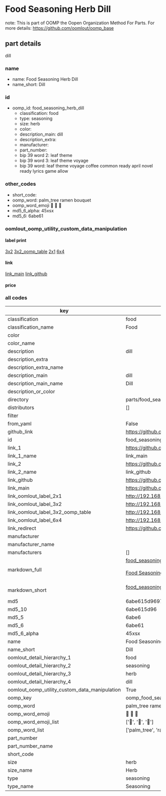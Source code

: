 # Food Seasoning Herb Dill  

note: This is part of OOMP the Oopen Organization Method For Parts. For more details: https://github.com/oomlout/oomp_base

##  part details
  



dill



### name
* name: Food Seasoning Herb Dill
* name_short: Dill
### id
* oomp_id: food_seasoning_herb_dill
  * classification: food
  * type: seasoning
  * size: herb
  * color: 
  * description_main: dill
  * description_extra: 
  * manufacturer: 
  * part_number: 
  * bip 39 word 2: leaf theme
  * bip 39 word 3: leaf theme voyage
  * bip 39 word: leaf theme voyage coffee common ready april novel ready lyrics game allow

### other_codes
* short_code: 
* oomp_word: palm_tree ramen bouquet
* oomp_word_emoji :palm_tree: :ramen: :bouquet:
* md5_6_alpha: 45xsx
* md5_6: 6abe61






### oomlout_oomp_utility_custom_data_manipulation
#### label print
[3x2](http://192.168.1.245:1112/?label=oomp%2045xsx)
[3x2_oomp_table](http://192.168.1.108:1112/?label=oomp%2045xsx)
[2x1](http://192.168.1.242:1112/?label=oomp%2045xsx)
[6x4](http://192.168.1.55:1112/?label=oomp%2045xsx)    

#### link

[link_main](https://github.com/oomlout/oomlout_oomp_version_1_messy/tree/main/parts/food_seasoning_herb_dill) [link_github](https://github.com/oomlout/oomlout_oomp_version_1_messy/tree/main/parts/food_seasoning_herb_dill)                             

#### price







### all codes 
| key | value |  
| --- | --- |  
| classification | food |  
| classification_name | Food |  
| color |  |  
| color_name |  |  
| description | dill |  
| description_extra |  |  
| description_extra_name |  |  
| description_main | dill |  
| description_main_name | Dill |  
| description_or_color |   |  
| directory | parts/food_seasoning_herb_dill |  
| distributors | [] |  
| filter |  |  
| from_yaml | False |  
| github_link | https://github.com/oomlout/oomlout_oomp_part_src/tree/main/parts/food_seasoning_herb_dill |  
| id | food_seasoning_herb_dill |  
| link_1 | https://github.com/oomlout/oomlout_oomp_version_1_messy/tree/main/parts/food_seasoning_herb_dill |  
| link_1_name | link_main |  
| link_2 | https://github.com/oomlout/oomlout_oomp_version_1_messy/tree/main/parts/food_seasoning_herb_dill |  
| link_2_name | link_github |  
| link_github | https://github.com/oomlout/oomlout_oomp_version_1_messy/tree/main/parts/food_seasoning_herb_dill |  
| link_main | https://github.com/oomlout/oomlout_oomp_version_1_messy/tree/main/parts/food_seasoning_herb_dill |  
| link_oomlout_label_2x1 | http://192.168.1.242:1112/?label=oomp%2045xsx |  
| link_oomlout_label_3x2 | http://192.168.1.245:1112/?label=oomp%2045xsx |  
| link_oomlout_label_3x2_oomp_table | http://192.168.1.108:1112/?label=oomp%2045xsx |  
| link_oomlout_label_6x4 | http://192.168.1.55:1112/?label=oomp%2045xsx |  
| link_redirect | https://github.com/oomlout/oomlout_oomp_version_1_messy/tree/main/parts/food_seasoning_herb_dill |  
| manufacturer |  |  
| manufacturer_name |  |  
| manufacturers | [] |  
| markdown_full | [food_seasoning_herb_dill](none)<br>[](none)<br>[Food Seasoning Herb Dill](none)<br><br> |  
| markdown_short | [food_seasoning_herb_dill](none)<br><br> |  
| md5 | 6abe615d9697015ecb1732d3ec3803f5 |  
| md5_10 | 6abe615d96 |  
| md5_5 | 6abe6 |  
| md5_6 | 6abe61 |  
| md5_6_alpha | 45xsx |  
| name | Food Seasoning Herb Dill |  
| name_short | Dill |  
| oomlout_detail_hierarchy_1 | food |  
| oomlout_detail_hierarchy_2 | seasoning |  
| oomlout_detail_hierarchy_3 | herb |  
| oomlout_detail_hierarchy_4 | dill |  
| oomlout_oomp_utility_custom_data_manipulation | True |  
| oomp_key | oomp_food_seasoning_herb_dill |  
| oomp_word | palm_tree ramen bouquet |  
| oomp_word_emoji | :palm_tree: :ramen: :bouquet: |  
| oomp_word_emoji_list | [':palm_tree:', ':ramen:', ':bouquet:'] |  
| oomp_word_list | ['palm_tree', 'ramen', 'bouquet'] |  
| part_number |  |  
| part_number_name |  |  
| short_code |  |  
| size | herb |  
| size_name | Herb |  
| type | seasoning |  
| type_name | Seasoning |  
